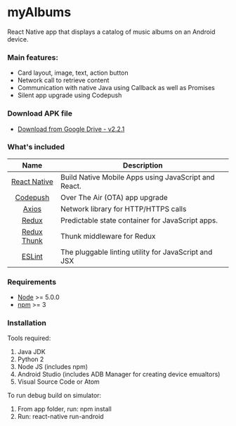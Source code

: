 # myAlbums
React Native app that displays a catalog of music albums on an Android device.

### Main features:
- Card layout, image, text, action button 
- Network call to retrieve content
- Communication with native Java using Callback as well as Promises
- Silent app upgrade using Codepush 

### Download APK file
 - [Download from Google Drive - v2.2.1](http://bit.ly/2s9UdxG)

### What's included
| Name             | Description   |
| :-------------:|--------------|
| [React Native](http://facebook.github.io/react-native/releases/0.32/) |  Build Native Mobile Apps using JavaScript and React. |
| [Codepush](https://nodejs.org/) | Over The Air (OTA) app upgrade |
| [Axios](https://nodejs.org/) | Network library for HTTP/HTTPS calls |
| [Redux](https://nodejs.org/) | Predictable state container for JavaScript apps.  |
| [Redux Thunk](https://github.com/gaearon/redux-thunk) | Thunk middleware for Redux | 
| [ESLint](http://eslint.org/) | The pluggable linting utility for JavaScript and JSX |

### Requirements
- [Node](https://nodejs.org/) >= 5.0.0
- [npm](https://npmjs.com) >= 3

### Installation
Tools required:
1. Java JDK
2. Python 2
3. Node JS (includes npm)
4. Android Studio (includes ADB Manager for creating device emualtors) 
5. Visual Source Code or Atom

To run debug build on simulator:
1. From app folder, run:   npm install
2. Run: react-native run-android
